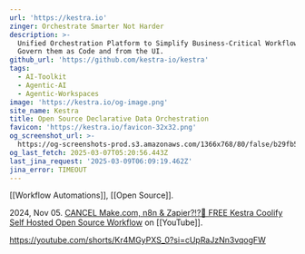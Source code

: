 ```yaml
---
url: 'https://kestra.io'
zinger: Orchestrate Smarter Not Harder
description: >-
  Unified Orchestration Platform to Simplify Business-Critical Workflows and
  Govern them as Code and from the UI.
github_url: 'https://github.com/kestra-io/kestra'
tags:
  - AI-Toolkit
  - Agentic-AI
  - Agentic-Workspaces
image: 'https://kestra.io/og-image.png'
site_name: Kestra
title: Open Source Declarative Data Orchestration
favicon: 'https://kestra.io/favicon-32x32.png'
og_screenshot_url: >-
  https://og-screenshots-prod.s3.amazonaws.com/1366x768/80/false/b29fb5bc4c42e59de38bc74d3b9b7e54be426e689b7cf8bd5af39645c07e1b7b.jpeg
og_last_fetch: 2025-03-07T05:20:56.443Z
last_jina_request: '2025-03-09T06:09:19.462Z'
jina_error: TIMEOUT
---
```

[[Workflow Automations]], [[Open Source]].

2024, Nov 05. [CANCEL Make.com, n8n & Zapier?!?🤖 FREE Kestra Coolify Self Hosted Open Source Workflow](https://youtu.be/z3EZ_UEBGNc?si=5LCivJV2VaMUyuXh) on [[YouTube]].

https://youtube.com/shorts/Kr4MGyPXS_0?si=cUpRaJzNn3vqogFW
